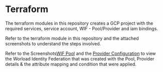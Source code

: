 # Terraform

The terraform modules in this repository creates a GCP project with the required services, service account, WIF - Pool/Provider and iam bindings.

Refer to the terraform module in this repository and the attached screenshots to understand the steps involved.

Refer to the Screenshots[WIF Pool](WIF_Pool_Provider.png) and the [Provider Configuration](Attribute-Mapping-Condition.png) to view the Worload Identity Federation that was created with the Pool, Provider details & the attribute mapping and condition that were applied.
